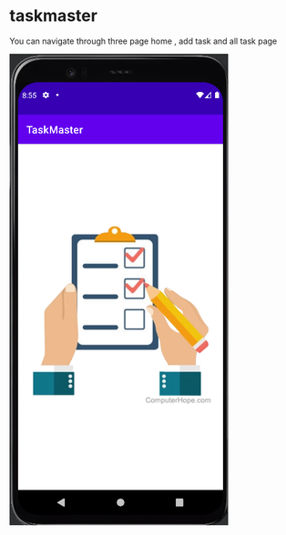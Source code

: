 # taskmaster  
You can navigate through three page home , add task and all task page  

![image description](ScreenShots/AllTaskView.png)
